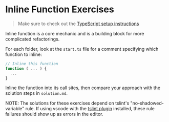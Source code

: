 # Inline Function Exercises

> Make sure to check out the [TypeScript setup instructions](../../readme.md)

Inline function is a core mechanic and is a building block for more complicated refactorings.

For each folder, look at the `start.ts` file for a comment specifying which function to inline:

```ts
// Inline this function
function ( ... ) {
  ...
}
```

Inline the function into its call sites, then compare your approach with the solution steps in `solution.md`.

NOTE: The solutions for these exercises depend on tslint's "no-shadowed-variable" rule. If using vscode with the [tslint plugin](https://marketplace.visualstudio.com/items?itemName=eg2.tslint) installed, these rule failures should show up as errors in the editor.

